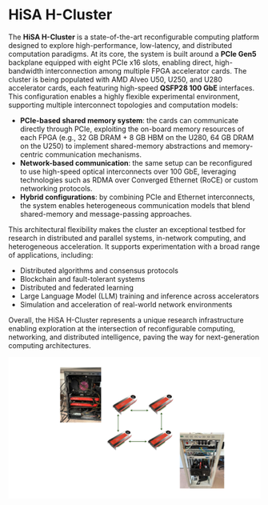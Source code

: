 # HiSA H-Cluster

The **HiSA H-Cluster** is a state-of-the-art reconfigurable computing platform designed to explore high-performance, low-latency, and distributed computation paradigms. At its core, the system is built around a **PCIe Gen5** backplane equipped with eight PCIe x16 slots, enabling direct, high-bandwidth interconnection among multiple FPGA accelerator cards.
The cluster is being populated with AMD Alveo U50, U250, and U280 accelerator cards, each featuring high-speed **QSFP28 100 GbE** interfaces. This configuration enables a highly flexible experimental environment, supporting multiple interconnect topologies and computation models:

- **PCIe-based shared memory system**: the cards can communicate directly through PCIe, exploiting the on-board memory resources of each FPGA (e.g., 32 GB DRAM + 8 GB HBM on the U280, 64 GB DRAM on the U250) to implement shared-memory abstractions and memory-centric communication mechanisms.
- **Network-based communication**: the same setup can be reconfigured to use high-speed optical interconnects over 100 GbE, leveraging technologies such as RDMA over Converged Ethernet (RoCE) or custom networking protocols.
- **Hybrid configurations**: by combining PCIe and Ethernet interconnects, the system enables heterogeneous communication models that blend shared-memory and message-passing approaches.

This architectural flexibility makes the cluster an exceptional testbed for research in distributed and parallel systems, in-network computing, and heterogeneous acceleration. 
It supports experimentation with a broad range of applications, including:
- Distributed algorithms and consensus protocols
- Blockchain and fault-tolerant systems
- Distributed and federated learning
- Large Language Model (LLM) training and inference across accelerators
- Simulation and acceleration of real-world network environments

Overall, the HiSA H-Cluster represents a unique research infrastructure enabling exploration at the intersection of reconfigurable computing, networking, and distributed intelligence, paving the way for next-generation computing architectures.

![Alt text](./cluster_setup.svg)
